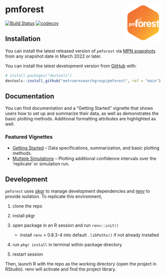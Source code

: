 
<!-- README.md is generated from README.Rmd. Please edit that file -->

<br>

# pmforest <a href='https:/metrumresearchgroup.github.io/pmforest'><img src='man/figures/logo.png' align="right" height="120" /></a>

<!-- badges: start -->

[![Build
Status](https://github-drone.metrumrg.com/api/badges/metrumresearchgroup/pmforest/status.svg)](https://github-drone.metrumrg.com/metrumresearchgroup/pmforest)
[![codecov](https://codecov.io/gh/metrumresearchgroup/pmforest/branch/main/graph/badge.svg)](https://codecov.io/gh/metrumresearchgroup/pmforest)
<!-- badges: end -->

## Installation

You can install the latest released version of `pmforest` via [MPN
snapshots](https://mpn.metworx.com/docs/snapshots/) from any snapshot
date in March 2022 or later.

You can install the latest development version from
[GitHub](https://github.com/) with:

``` r
# install.packages("devtools")
devtools::install_github("metrumresearchgroup/pmforest", ref = "main")
```

## Documentation

You can find documentation and a “Getting Started” vignette that shows
users how to set up and summarize their data, as well as demonstrates
the basic plotting methods. Additional formatting attributes are
highlighted as well.

### Featured Vignettes

-   [Getting
    Started](https://metrumresearchgroup.github.io/pmforest/articles/getting-started.html)
    – Data specifications, summarization, and basic plotting methods.
-   [Multiple
    Simulations](https://metrumresearchgroup.github.io/pmforest/articles/multiple-simulations.html)
    – Plotting additional confidence intervals over the ‘replicate’ or
    simulation run.

## Development

`pmforest` uses [pkgr](https://github.com/metrumresearchgroup/pkgr) to
manage development dependencies and
[renv](https://rstudio.github.io/renv/) to provide isolation. To
replicate this environment,

1.  clone the repo

2.  install pkgr

3.  open package in an R session and run `renv::init()`

    -   install `renv` \> 0.8.3-4 into default `.libPaths()` if not
        already installed

4.  run `pkgr install` in terminal within package directory

5.  restart session

Then, launch R with the repo as the working directory (open the project
in RStudio). renv will activate and find the project library.
